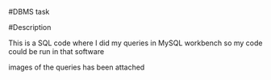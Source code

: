 #DBMS task


#Description

This is a SQL code where I did my queries in MySQL workbench so my code could be run in that software

images of the queries has been attached

